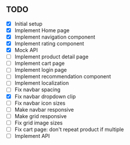 ## TODO
- [x] Initial setup
- [x] Implement Home page
- [x] Implement navigation component
- [x] Implement rating component
- [x] Mock API
- [ ] Implement product detail page
- [ ] Implement cart page
- [ ] Implement login page
- [ ] Implement recommendation component
- [ ] Implement localization
- [ ] Fix navbar spacing
- [x] Fix navbar dropdown clip
- [ ] Fix navbar icon sizes
- [ ] Make navbar responsive
- [ ] Make grid responsive
- [ ] Fix grid image sizes
- [ ] Fix cart page: don't repeat product if multiple
- [ ] Implement API
